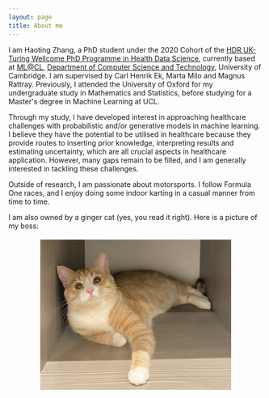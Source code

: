 ```yaml
---
layout: page
title: About me
---
```


I am Haoting Zhang, a PhD student under the 2020 Cohort of the <a href="https://www.hdruk.ac.uk/careers-in-health-data-science/further-education/phd-programme//">HDR UK-Turing Wellcome PhD Programme in Health Data Science</a>, currently based at <a href="https://mlatcl.github.io">ML@CL</a>, <a href="https://www.cst.cam.ac.uk">Department of Computer Science and Technology</a>, University of Cambridge. I am supervised by Carl Henrik Ek, Marta Milo and Magnus Rattray. Previously, I attended the University of Oxford for my undergraduate study in Mathematics and Statistics, before studying for a Master's degree in Machine Learning at UCL.

Through my study, I have developed interest in approaching healthcare challenges with probabilistic and/or generative models in machine learning. I believe they have the potential to be utilised in healthcare because they provide routes to inserting prior knowledge, interpreting results and estimating uncertainty, which are all crucial aspects in healthcare application. However, many gaps remain to be filled, and I am generally interested in tackling these challenges.

Outside of research, I am passionate about motorsports. I follow Formula One races, and I enjoy doing some indoor karting in a casual manner from time to time.

I am also owned by a ginger cat (yes, you read it right). Here is a picture of my boss:
<center><img src="/assets/img/biu.png" alt="A picture of my cat chilling in the closet." style="width: 75%; height: auto; padding-top: 5px"></center>
